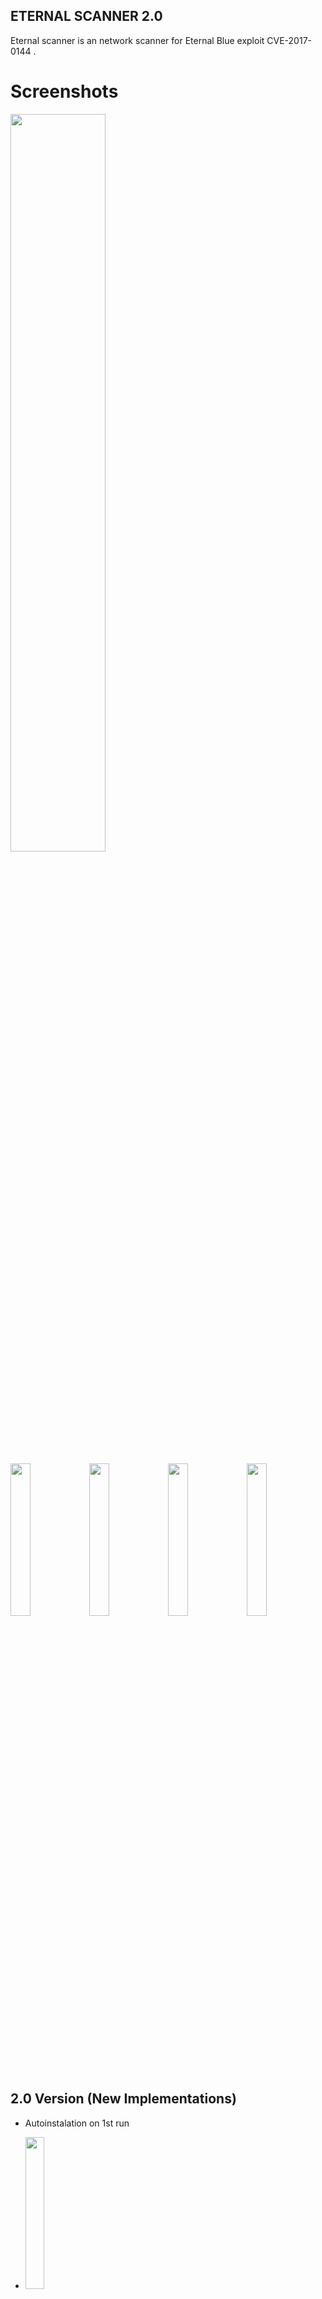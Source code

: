 ## ETERNAL SCANNER 2.0

Eternal scanner is an network scanner for Eternal Blue exploit CVE-2017-0144 .

# Screenshots
<img src="https://s24.postimg.org/guwhjz9rp/image.png" width="55%"></img>

<img src="https://s21.postimg.org/45d8z2fmv/image.png" width="25%"></img><img src="https://s11.postimg.org/5rmdqf0jn/image.png" width="25%"></img><img src="https://s9.postimg.org/qpyzdli3z/switch.png" width="25%"></img><img src="https://s13.postimg.org/hsjofgyzr/image.png" width="25%"></img>

## 2.0 Version (New Implementations)
* Autoinstalation on 1st run
* <img src="https://s29.postimg.org/55f4m5653/20c.png" width="25%"></img>

* (-i Switch to scan ips directly from terminal without prompt)
* <img src="https://s29.postimg.org/7k706kmdz/20a.png" width="25%"></img>

* (-i and -s switches implemented together to scan directly from terminal at some rate speed)
* <img src="https://s29.postimg.org/h60kmvdjr/20b.png" width="25%"></img>

* (-c Switch to recheck current vulnerable ip list)
* <img src="https://s1.postimg.org/3rywvvc0f/image.png" width="25%"></img>

* (Using the -c switch eternal scanner will create a detailed file from vulnerable ips)
* <img src="https://s21.postimg.org/4xrv3vbyv/image.png" width="25%"></img>

# Video
* Eternal Scanner 2.0 : https://www.youtube.com/watch?v=8heVXfcywq0
# Requirements
- masscan
- metasploit-framework

# How to Install
- git clone https://github.com/peterpt/eternal_scanner.git
- cd eternal_scanner && ./escan
- OR ./escan -h (to change scanner speed)

# Install Requirements
- apt-get install masscan metasploit-framework

# Notes
- Starting from version 2.0 , eternal scanner will auto install itself on your system on 1st run .
- Vulnerable scanned Ip data (vuln.txt) will be placed from now on in /usr/local/share/eternal_scanner
